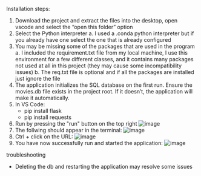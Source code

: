 Installation steps:
1. Download the project and extract the files into the desktop, open vscode and select the “open this folder” option 
2. Select the Python interpreter
	a. I used a .conda python interpreter but if you already have one select the one that is already configured 
3. You may be missing some of the packages that are used in the program
	a. I included the requirement.txt file from my local machine, I use this environment for a few different classes, and it contains many packages not used at all in this project (they may cause some incompatibility issues) 
	b. The req.txt file is optional and if all the packages are installed just ignore the file
4. The application initializes the SQL database on the first run. Ensure the movies.db file exists in the project root. If it doesn’t, the application will make it automatically.
5. In VS Code:
    - pip install flask
    - pip install requests
6.  Run by pressing the "run" button on the top right
   ![image](https://github.com/user-attachments/assets/c55dc45e-763f-4fa7-b9af-f49780e93d82)
7. The follwing should appear in the terminal:
   ![image](https://github.com/user-attachments/assets/a16d1278-2ecc-4c26-b507-b35f3466da63)
8. Ctrl + click on the URL:
   ![image](https://github.com/user-attachments/assets/ce2090b3-3860-4c78-bbb4-55585e6c6b15)
9. You have now successfully run and started the application:
   ![image](https://github.com/user-attachments/assets/c404b7f0-36eb-4b7c-ac68-434d1439200b)
   
troubleshooting
* Deleting the db and restarting the application may resolve some issues 
